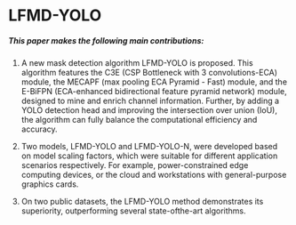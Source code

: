# LFMD-YOLO

##### This paper makes the following main contributions:

1. A new mask detection algorithm LFMD-YOLO is proposed. This algorithm features the C3E (CSP Bottleneck with 3 convolutions-ECA) module, the MECAPF (max pooling ECA Pyramid - Fast) module, and the E-BiFPN (ECA-enhanced bidirectional feature pyramid network) module, designed to mine and enrich channel information. Further, by adding a YOLO detection head and improving the intersection over union (IoU), the algorithm
   can fully balance the computational efficiency and accuracy.

2. Two models, LFMD-YOLO and LFMD-YOLO-N, were developed based on model scaling factors, which were
   suitable for different application scenarios respectively. For example, power-constrained edge computing devices, or the cloud and workstations with general-purpose graphics cards.
3. On two public datasets, the LFMD-YOLO method demonstrates its superiority, outperforming several state-ofthe-art algorithms.

